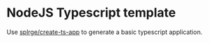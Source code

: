 # NodeJS Typescript template
Use [splrge/create-ts-app](https://github.com/splrge/create-ts-app) to generate a basic typescript application.

